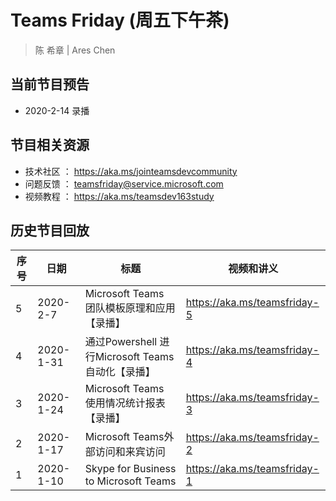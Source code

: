 # Teams Friday (周五下午茶)
> 陈 希章 | Ares Chen

## 当前节目预告

+ 2020-2-14 录播

## 节目相关资源

+ 技术社区 ： <https://aka.ms/jointeamsdevcommunity>
+ 问题反馈 ： <teamsfriday@service.microsoft.com>
+ 视频教程 ： <https://aka.ms/teamsdev163study>

## 历史节目回放

|序号|日期|标题|视频和讲义|
|---|---|---|---|
|5|2020-2-7|Microsoft Teams 团队模板原理和应用【录播】|<https://aka.ms/teamsfriday-5>|
|4|2020-1-31|通过Powershell 进行Microsoft Teams自动化【录播】|<https://aka.ms/teamsfriday-4>|
|3|2020-1-24|Microsoft Teams 使用情况统计报表【录播】|<https://aka.ms/teamsfriday-3>|
|2|2020-1-17|Microsoft Teams外部访问和来宾访问|<https://aka.ms/teamsfriday-2>|
|1|2020-1-10|Skype for Business to Microsoft Teams|<https://aka.ms/teamsfriday-1>|

